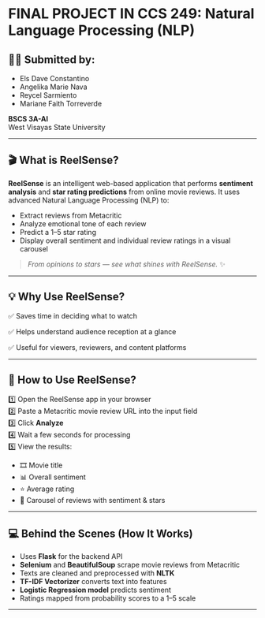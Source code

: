 # FINAL PROJECT IN CCS 249: Natural Language Processing (NLP)

## 👨‍💻 Submitted by:
- Els Dave Constantino  
- Angelika Marie Nava  
- Reycel Sarmiento  
- Mariane Faith Torreverde  

**BSCS 3A-AI**  
West Visayas State University

---

## 🎬 What is ReelSense?

**ReelSense** is an intelligent web-based application that performs **sentiment analysis** and **star rating predictions** from online movie reviews. It uses advanced Natural Language Processing (NLP) to:

- Extract reviews from Metacritic  
- Analyze emotional tone of each review  
- Predict a 1–5 star rating  
- Display overall sentiment and individual review ratings in a visual carousel

> _From opinions to stars — see what shines with ReelSense._ ✨

---
## 💡 Why Use ReelSense?
✅ Saves time in deciding what to watch

✅ Helps understand audience reception at a glance

✅ Useful for viewers, reviewers, and content platforms

---
## 🤔 How to Use ReelSense?

1️⃣ Open the ReelSense app in your browser  
2️⃣ Paste a Metacritic movie review URL into the input field  
3️⃣ Click **Analyze**  
4️⃣ Wait a few seconds for processing  
5️⃣ View the results:
- 🎞 Movie title  
- 📊 Overall sentiment  
- ⭐ Average rating  
- 💬 Carousel of reviews with sentiment & stars  

---

## 💻 Behind the Scenes (How It Works)

- Uses **Flask** for the backend API  
- **Selenium** and **BeautifulSoup** scrape movie reviews from Metacritic  
- Texts are cleaned and preprocessed with **NLTK**  
- **TF-IDF Vectorizer** converts text into features  
- **Logistic Regression model** predicts sentiment  
- Ratings mapped from probability scores to a 1–5 scale  

---



